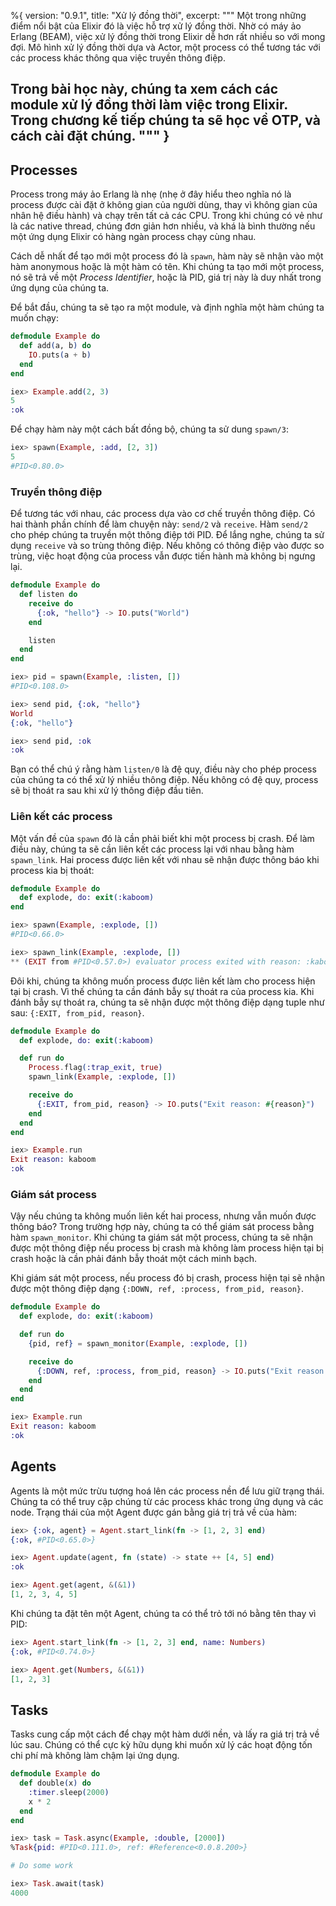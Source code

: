 %{
  version: "0.9.1",
  title: "Xử lý đồng thời",
  excerpt: """
  Một trong những điểm nổi bật của Elixir đó là việc hỗ trợ xử lý đồng thời. Nhờ có máy ảo Erlang (BEAM), việc xử lý đồng thời trong Elixir dễ hơn rất nhiều so với mong đợi. Mô hình xử lý đồng thời dựa và Actor, một process có thể tương tác với các process khác thông qua việc truyền thông điệp.

Trong bài học này, chúng ta xem cách các module xử lý đồng thời làm việc trong Elixir. Trong chương kế tiếp chúng ta sẽ học về OTP, và cách cài đặt chúng.
  """
}
---

## Processes

Process trong máy ảo Erlang là nhẹ (nhẹ ở đây hiểu theo nghĩa nó là process được cài đặt ở không gian của người dùng, thay vì không gian của nhân hệ điều hành) và chạy trên tất cả các CPU. Trong khi chúng có vẻ như là các native thread, chúng đơn giản hơn nhiều, và khá là bình thường nếu một ứng dụng Elixir có hàng ngàn process chạy cùng nhau.

Cách dễ nhất để tạo mới một process đó là `spawn`, hàm này sẽ nhận vào một hàm anonymous hoặc là một hàm có tên. Khi chúng ta tạo mới một process, nó sẽ trả về một _Process Identifier_, hoặc là PID, giá trị này là duy nhất trong ứng dụng của chúng ta.

Để bắt đầu, chúng ta sẽ tạo ra một module, và định nghĩa một hàm chúng ta muốn chạy:

```elixir
defmodule Example do
  def add(a, b) do
    IO.puts(a + b)
  end
end

iex> Example.add(2, 3)
5
:ok
```

Để chạy hàm này một cách bất đồng bộ, chúng ta sử dung `spawn/3`:

```elixir
iex> spawn(Example, :add, [2, 3])
5
#PID<0.80.0>
```

### Truyền thông điệp

Để tương tác với nhau, các process dựa vào cơ chế truyền thông điệp. Có hai thành phần chính để làm chuyện này: `send/2` và `receive`. Hàm `send/2` cho phép chúng ta truyền một thông điệp tới PID. Để lắng nghe, chúng ta sử dụng `receive` và so trùng thông điệp. Nếu không có thông điệp vào được so trùng, việc hoạt động của process vẫn được tiến hành mà không bị ngưng lại.

```elixir
defmodule Example do
  def listen do
    receive do
      {:ok, "hello"} -> IO.puts("World")
    end

    listen
  end
end

iex> pid = spawn(Example, :listen, [])
#PID<0.108.0>

iex> send pid, {:ok, "hello"}
World
{:ok, "hello"}

iex> send pid, :ok
:ok
```

Bạn có thể chú ý rằng hàm `listen/0` là đệ quy, điều này cho phép process của chúng ta có thể xử lý nhiều thông điệp. Nếu không có đệ quy, process sẽ bị thoát ra sau khi xử lý thông điệp đầu tiên.

### Liên kết các process

Một vấn đề của `spawn` đó là cần phải biết khi một process bị crash. Để làm điều này, chúng ta sẽ cần liên kết các process lại với nhau bằng hàm `spawn_link`. Hai process được liên kết với nhau sẽ nhận được thông báo khi process kia bị thoát:

```elixir
defmodule Example do
  def explode, do: exit(:kaboom)
end

iex> spawn(Example, :explode, [])
#PID<0.66.0>

iex> spawn_link(Example, :explode, [])
** (EXIT from #PID<0.57.0>) evaluator process exited with reason: :kaboom
```

Đôi khi, chúng ta không muốn process được liên kết làm cho process hiện tại bị crash. Vì thế chúng ta cần đánh bẫy sự thoát ra của process kia. Khi đánh bẫy sự thoát ra, chúng ta sẽ nhận được một thông điệp dạng tuple như sau: `{:EXIT, from_pid, reason}`.

```elixir
defmodule Example do
  def explode, do: exit(:kaboom)

  def run do
    Process.flag(:trap_exit, true)
    spawn_link(Example, :explode, [])

    receive do
      {:EXIT, from_pid, reason} -> IO.puts("Exit reason: #{reason}")
    end
  end
end

iex> Example.run
Exit reason: kaboom
:ok
```

### Giám sát process

Vậy nếu chúng ta không muốn liên kết hai process, nhưng vẫn muốn được thông báo? Trong trường hợp này, chúng ta có thể giám sát process bằng hàm `spawn_monitor`. Khi chúng ta giám sát một process, chúng ta sẽ nhận được một thông điệp nếu process bị crash mà không làm process hiện tại bị crash hoặc là cần phải đánh bẫy thoát một cách minh bạch.

Khi giám sát một process, nếu process đó bị crash, process hiện tại sẽ nhận được một thông điệp dạng `{:DOWN, ref, :process, from_pid, reason}`.

```elixir
defmodule Example do
  def explode, do: exit(:kaboom)

  def run do
    {pid, ref} = spawn_monitor(Example, :explode, [])

    receive do
      {:DOWN, ref, :process, from_pid, reason} -> IO.puts("Exit reason: #{reason}")
    end
  end
end

iex> Example.run
Exit reason: kaboom
:ok
```

## Agents

Agents là một mức trừu tượng hoá lên các process nền để lưu giữ trạng thái. Chúng ta có thể truy cập chúng từ các process khác trong ứng dụng và các node. Trạng thái của một Agent được gán bằng giá trị trả về của hàm:

```elixir
iex> {:ok, agent} = Agent.start_link(fn -> [1, 2, 3] end)
{:ok, #PID<0.65.0>}

iex> Agent.update(agent, fn (state) -> state ++ [4, 5] end)
:ok

iex> Agent.get(agent, &(&1))
[1, 2, 3, 4, 5]
```

Khi chúng ta đặt tên một Agent, chúng ta có thể trỏ tới nó bằng tên thay vì PID:

```elixir
iex> Agent.start_link(fn -> [1, 2, 3] end, name: Numbers)
{:ok, #PID<0.74.0>}

iex> Agent.get(Numbers, &(&1))
[1, 2, 3]
```

## Tasks

Tasks cung cấp một cách để chạy một hàm dưới nền, và lấy ra giá trị trả về lúc sau. Chúng có thể cực kỳ hữu dụng khi muốn xử lý các hoạt động tốn chi phí mà không làm chậm lại ứng dụng.


```elixir
defmodule Example do
  def double(x) do
    :timer.sleep(2000)
    x * 2
  end
end

iex> task = Task.async(Example, :double, [2000])
%Task{pid: #PID<0.111.0>, ref: #Reference<0.0.8.200>}

# Do some work

iex> Task.await(task)
4000
```
